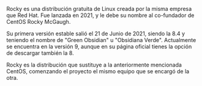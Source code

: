Rocky es una distribución gratuita de Linux creada por la misma empresa que Red Hat. Fue lanzada en 2021, y le debe su nombre al co-fundador de CentOS Rocky McGaugh. 

Su primera versión estable salió el 21 de Junio de 2021, siendo la 8.4 y teniendo el nombre de "Green Obsidian" u "Obsidiana Verde". Actualmente se encuentra en la versión 9, aunque en su página oficial tienes la opción de descargar también la 8. 

Rocky es la distribución que sustituye a la anteriormente mencionada CentOS, comenzando el proyecto el mismo equipo que se encargó de la otra.

